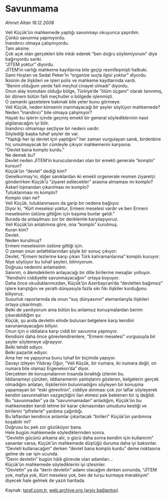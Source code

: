 # Savunmama

*Ahmet Altan 16.12.2008*

<div class="yazi">Veli Küçük’ün mahkemede yaptığı savunmayı okuyunca şaşırdım. <br/>Çünkü savunma yapmıyordu. <br/>İnandırıcı olmaya çalışmıyordu. <br/>Tam aksine. <br/>Çok açık olan gerçekleri bile inkâr ederek “ben doğru söylemiyorum” diye bağırıyordu sanki. <br/>“JİTEM yoktur” diyordu. <br/>JİTEM’in varlığı mahkeme kayıtlarına bile geçip resmîleşmişti halbuki. <br/>Sami Hoştan ve Sedat Peker’in “organize suçla ilgisi yoktur” diyordu. <br/>İkisinin de ilişkileri ve işleri polis ve mahkeme kayıtlarında vardı. <br/>“Benim olduğum yerde faili meçhul cinayet olmadı” diyordu. <br/>Onun alay komutanı olduğu bölge, Türkiye’de “ölüm üçgeni” olarak tanınmış, bir dönem bütün faili meçhuller o bölgede işlenmişti. <br/>O zamanki gazetelere bakmak bile yeter bunu görmeye. <br/>Veli Küçük, neden kimsenin inanmayacağı bir şeyler söylüyor mahkemede? <br/>Neden “inandırıcı” bile olmaya çalışmıyor? <br/>Hayatı bu işlerin içinde geçmiş emekli bir general söylediklerinin nasıl algılanacağını iyi bilir. <br/>İnandırıcı olmamayı seçtiyse bir nedeni vardır. <br/>Söylediği başka tuhaf şeyler de var. <br/>“Yaptığı her işi devlet için yaptığını” her zaman vurgulayan sanık, birdenbire hiç umulmayacak bir cümleyle çıkıyor mahkemenin karşısına: <br/>“Devlet bana komplo kurdu.” <br/>Ne demek bu? <br/>Devlet neden JİTEM’in kurucularından olan bir emekli generale “komplo” kursun? <br/>Küçük’ün “devlet” dediği kim? <br/>Genelkurmay’ın, diğer sanıklardan iki emekli orgenerale resmen ziyaretçi gönderirken Küçük’ü “ziyaret edilecekler” arasına almaması mı komplo? <br/>Askerî lojmandan çıkarılması mı komplo? <br/>Tutuklanması mı komplo? <br/>Komplo olan ne? <br/>Veli Küçük, tutuklanmasını da garip bir nedene bağlıyor. <br/>Diyor ki, “Kürt meselesi yoktur, Ermeni meselesi vardır ve ben Ermeni meselesinin üstüne gittiğim için başıma bunlar geldi.” <br/>Burada da anlaşılması zor bir denklemle karşılaşıyoruz. <br/>Veli Küçük’ün anlatımına göre, ona “komplo” kurulmuş. <br/>Kuran kim? <br/>Devlet. <br/>Neden kurulmuş? <br/>Ermeni meselesinin üstüne gittiği için. <br/>O zaman onun anlattıklarından şöyle bir sonuç çıkıyor: <br/>Devlet, “Ermeni tezlerine karşı çıkan Türk kahramanlarına” komplo kuruyor. <br/>Niye söylüyor bu tuhaf şeyleri, bilmiyorum. <br/>Doğrusu nedenini anlamadım. <br/>Sanırım, o âlemdekilerin anlayacağı bir dille birilerine mesajlar yolluyor. <br/>“Kendisini ciddiyetle savunmayacağını” ortaya koyuyor. <br/>Daha önce okuduklarımızdan, Küçük’ün Azerbaycan’da “devletten bağımsız” işlere karıştığını ve yeraltı dünyasıyla fazla sıkı fıkı ilişkiler kurduğunu biliyoruz. <br/>Susurluk raporlarında da onun “suç dünyasının” elemanlarıyla ilişkileri ortaya çıkarılmıştı. <br/>Belki de yanılıyorum ama bütün bu anlamsız konuşmalardan benim çıkarabildiğim şu: <br/>Küçük, şu anda devletin elinde bulunan belgelere karşı kendini savunamayacağını biliyor. <br/>Onun için o iddialara karşı ciddi bir savunma yapmıyor. <br/>Kendisini daha önce görevlendirenlere, “Ermeni meselesi” vurgusuyla bir şeyler söylemeye uğraşıyor. <br/>Belki tehdit ediyor. <br/>Belki pazarlık ediyor. <br/>Ama her ne yapıyorsa bunu tuhaf bir biçimde yapıyor. <br/>Davayı izleyen Yıldıray Oğur, “Veli Küçük, bir numara, iki numara değil, on numara bile olamaz Ergenekon’da” diyor. <br/>Gerçekten de konuşmalarının insanda bıraktığı izlenim bu. <br/>İddianameyi çürüten, iddianamenin yanlışlarını gösteren, belgelerin gerçek olmadığını anlatan, ilişkilerinin bulunmadığını söyleyen bir konuşma yapamayan bir “eski görevlinin”, ciddiye alınması çok zor laflar söyleyerek kendini savunmaktan vazgeçtiğini ilan etmesi pek beklenen bir iş değildi. <br/>Bu “savunmadan” ya da “savunmamadan” anladığım, Küçük’ün bu mahkemeden kendi lehine bir karar çıkmasından umudunu kestiği ve birilerini “şifrelerle” yardıma çağırdığı. <br/>Bu laflardan kendince anlamlar çıkartacak “birileri” Küçük’ün yardımına koşabilir mi? <br/>Doğrusu bu pek zor gözüküyor bana. <br/>Hele bugün mahkemede söylediklerinden sonra. <br/>“Devletin gücünü arkama alır, o gücü daha sonra kendim için kullanırım” sananlar varsa, Küçük’ün mahkemede düştüğü duruma daha iyi baksınlar. <br/>“Devleti kullanacağım” derken “devlet bana komplo kurdu” deme noktasına gelme de var işin ucunda. <br/>“Derin devletin” bugün hâlâ görevde olan adamları... <br/>Küçük’ün mahkemede söylediklerini iyi izlesinler. <br/>“Devletin” ya da “derin devletin” adamı olacağım derken sonunda, “JİTEM yok, mafya yok, Kürt meselesi yok, ben de turşu kurmaya meraklıyım” diyecek hale gelmek de yazılı haritada.</div>

Kaynak: [taraf.com.tr](http://www.taraf.com.tr:80/makale/3131.htm), [web.archive.org (arşiv bağlantısı)](http://web.archive.org/web/20100428082934/http://www.taraf.com.tr:80/makale/3131.htm)
